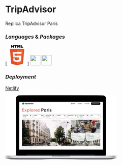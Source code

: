 # TripAdvisor

Replica TripAdvisor Paris

### _Languages_ & _Packages_

[<img alt="html" width="64px" src="https://raw.githubusercontent.com/github/explore/80688e429a7d4ef2fca1e82350fe8e3517d3494d/topics/html/html.png">]
<img height="32" width="32" src="https://cdn.jsdelivr.net/npm/simple-icons@v3/icons/html5.svg" />
<img height="32" width="32" src="https://cdn.jsdelivr.net/npm/simple-icons@v3/icons/css3.svg" />

### _Deployment_

[Netlify](https://paris-tripadvisor.netlify.app)

  <img src="./assets/Trip.png" width="350" alt="Trip Advisor">
